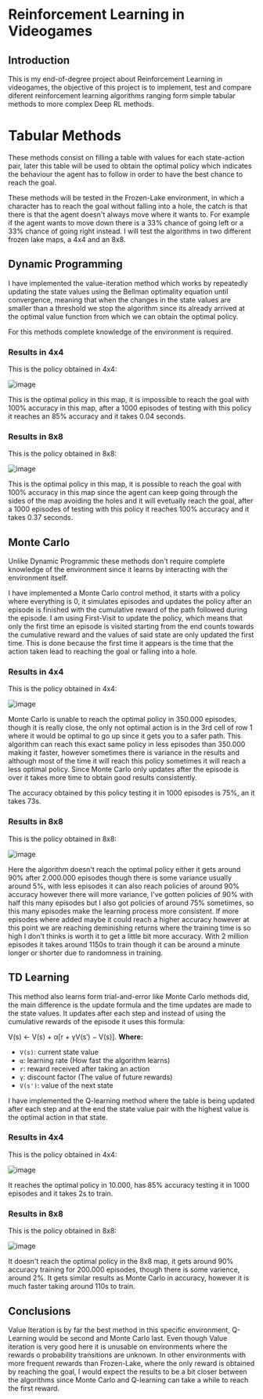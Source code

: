 # Reinforcement Learning in Videogames

## Introduction

This is my end-of-degree project about Reinforcement Learning in videogames, the objective of this project is to implement, test and compare diferent reinforcement learning algorithms ranging form simple tabular methods to more complex Deep RL methods.

# Tabular Methods

These methods consist on filling a table with values for each state-action pair, later this table will be used to obtain the optimal policy which indicates the behaviour the agent has to follow in order to have the best chance to reach the goal. 

These methods will be tested in the Frozen-Lake environment, in which a character has to reach the goal without falling into a hole, the catch is that there is that the agent doesn't always move where it wants to. For example if the agent wants to move down there is a 33% chance of going left or a 33% chance of going right instead. I will test the algorithms in two different frozen lake maps, a 4x4 and an 8x8.

## Dynamic Programming

I have implemented the value-iteration method which works by repeatedly updating the state values using the Bellman optimality equation until convergence, meaning that when the changes in the state values are smaller than a threshold we stop the algorithm since its already arrived at the optimal value function from which we can obtain the optimal policy. 

For this methods complete knowledge of the environment is required.

### Results in 4x4

This is the policy obtained in 4x4:

![image](value_iteration/vi_4x4_policy.png)

This is the optimal policy in this map, it is impossible to reach the goal with 100% accuracy in this map, after a 1000 episodes of testing with this policy it reaches an 85% accuracy and it takes 0.04 seconds. 

### Results in 8x8

This is the policy obtained in 8x8:

![image](value_iteration/vi_8x8_policy.png)

This is the optimal policy in this map, it is possible to reach the goal with 100% accuracy in this map since the agent can keep going through the sides of the map avoiding the holes and it will evetually reach the goal, after a 1000 episodes of testing with this policy it reaches 100% accuracy and it takes 0.37 seconds. 

## Monte Carlo

Unlike Dynamic Programmic these methods don't require complete knowledge of the environment since it learns by interacting with the environment itself. 

I have implemented a Monte Carlo control method, it starts with a policy where everything is 0, it simulates episodes and updates the policy after an episode is finished with the cumulative reward of the path followed during the episode. I am using First-Visit to update the policy, which means that only the first time an episode is visited starting from the end counts towards the cumulative reward and the values of said state are only updated the first time. This is done because the first time it appears is the time that the action taken lead to reaching the goal or falling into a hole.

### Results in 4x4

This is the policy obtained in 4x4:

![image](monte_carlo/mc_4x4_policy.png)

Monte Carlo is unable to reach the optimal policy in 350.000 episodes, though it is really close, the only not optimal action is in the 3rd cell of row 1 where it would be optimal to go up since it gets you to a safer path. This algorithm can reach this exact same policy in less episodes than 350.000 making it faster, however sometimes there is variance in the results and although most of the time it will reach this policy sometimes it will reach a less optimal policy. Since Monte Carlo only updates after the episode is over it takes more time to obtain good results consistently.

The accuracy obtained by this policy testing it in 1000 episodes is 75%, an it takes 73s.

### Results in 8x8

This is the policy obtained in 8x8:

![image](monte_carlo/mc_8x8_policy.png)

Here the algorithm doesn't reach the optimal policy either it gets around 90% after 2.000.000 episodes though there is some variance usually around 5%, with less episodes it can also reach policies of around 90% accuracy however there will more variance, I've gotten policies of 90% with half this many episodes but I also got policies of around 75% sometimes, so this many episodes make the learning process more consistent. If more episodes where added maybe it could reach a higher accuracy however at this point we are reaching deminishing returns where the training time is so high I don't thinks is worth it to get a little bit more accuracy. With 2 million episodes it takes around 1150s to train though it can be around a minute longer or shorter due to randomness in training.

## TD Learning

This method also learns form trial-and-error like Monte Carlo methods did, the main difference is the update formula and the time updates are made to the state values. It updates after each step and instead of using the cumulative rewards of the episode it uses this formula: 

V(s) ← V(s) + α[r + γV(s′) − V(s)].
**Where:**
- `V(s)`: current state value
- `α`: learning rate (How fast the algorithm learns)
- `r`: reward received after taking an action
- `γ`: discount factor (The value of future rewards)
- `V(s')`: value of the next state

I have implemented the Q-learning method where the table is being updated after each step and at the end the state value pair with the highest value is the optimal action in that state.

### Results in 4x4

This is the policy obtained in 4x4:

![image](q_learning/ql_4x4_policy.png)

It reaches the optimal policy in 10.000, has 85% accuracy testing it in 1000 episodes and it takes 2s to train.

### Results in 8x8

This is the policy obtained in 8x8:

![image](q_learning/ql_8x8_policy.png)

It doesn't reach the optimal policy in the 8x8 map, it gets around 90% accuracy training for 200.000 episodes, though there is some varience, around 2%. It gets similar results as Monte Carlo in accuracy, however it is much faster taking around 110s to train.

## Conclusions

Value Iteration is by far the best method in this specific environment, Q-Learning would be second and Monte Carlo last. Even though Value iteration is very good here it is unusable on environments where the rewards o probability transitions are unknown. In other environments with more frequent rewards than Frozen-Lake, where the only reward is obtained by reaching the goal, I would expect the results to be a bit closer between the algorithms since Monte Carlo and Q-learning can take a while to reach the first reward.